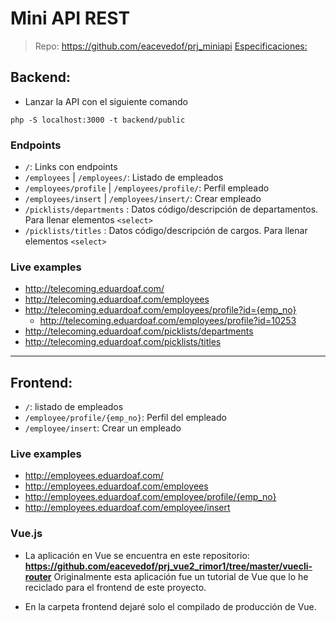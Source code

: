 # Mini API REST

> Repo: https://github.com/eacevedof/prj_miniapi
> [Especificaciones:](https://docs.google.com/document/d/1OjpH4HSNwnkJvEKZUx7cf5dCJuQZ15a1gqYmf9lYEq4/edit?usp=sharing)

## Backend:

- Lanzar la API con el siguiente comando
```
php -S localhost:3000 -t backend/public
```

### Endpoints

- `/`: Links con endpoints
- `/employees` | `/employees/`: Listado de empleados
- `/employees/profile` | `/employees/profile/`: Perfil empleado
- `/employees/insert` | `/employees/insert/`: Crear empleado
- `/picklists/departments` : Datos código/descripción de departamentos. Para llenar elementos `<select>`
- `/picklists/titles` : Datos código/descripción de cargos. Para llenar elementos `<select>`

### Live examples
- http://telecoming.eduardoaf.com/
- http://telecoming.eduardoaf.com/employees
- http://telecoming.eduardoaf.com/employees/profile?id={emp_no}
    - http://telecoming.eduardoaf.com/employees/profile?id=10253
- http://telecoming.eduardoaf.com/picklists/departments
- http://telecoming.eduardoaf.com/picklists/titles

<hr/>

## Frontend:
- `/`: listado de empleados
- `/employee/profile/{emp_no}`: Perfil del empleado
- `/employee/insert`: Crear un empleado

### Live examples
- http://employees.eduardoaf.com/
- http://employees.eduardoaf.com/employees
- http://employees.eduardoaf.com/employee/profile/{emp_no}
- http://employees.eduardoaf.com/employee/insert

### Vue.js
- La aplicación en Vue se encuentra en este repositorio:
    **https://github.com/eacevedof/prj_vue2_rimor1/tree/master/vuecli-router**
    Originalmente esta aplicación fue un tutorial de Vue que lo he reciclado para el 
    frontend de este proyecto.
    
- En la carpeta frontend dejaré solo el compilado de producción de Vue.


